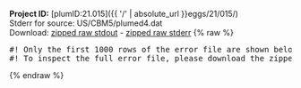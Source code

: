 **Project ID:** [plumID:21.015]({{ '/' | absolute_url }}eggs/21/015/)  
Stderr for source:  US/CBM5/plumed4.dat   
Download: [zipped raw stdout](plumed4.dat.plumed_master.stdout.txt.zip) - [zipped raw stderr](plumed4.dat.plumed_master.stderr.txt.zip) 
{% raw %}
<pre>
#! Only the first 1000 rows of the error file are shown below
#! To inspect the full error file, please download the zipped raw stderr file above
</pre>
{% endraw %}
